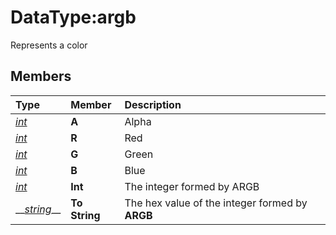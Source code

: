 # DataType:argb

Represents a color

## Members

| **Type** | **Member** | **Description** |
| :--- | :--- | :--- |
| [_int_](datatype-int.md) | **A** | Alpha |
| [_int_](datatype-int.md) | **R** | Red |
| [_int_](datatype-int.md) | **G** | Green |
| [_int_](datatype-int.md) | **B** | Blue |
| [_int_](datatype-int.md) | **Int** | The integer formed by ARGB |
| \_\_[_string_](datatype-string.md)\_\_ | **To String** | The hex value of the integer formed by **ARGB** |

